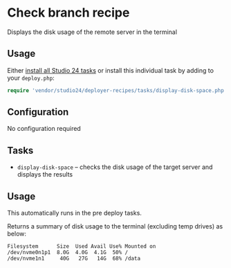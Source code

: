 # Check branch recipe

Displays the disk usage of the remote server in the terminal
## Usage

Either [install all Studio 24 tasks](../installation.md) or install this individual task by adding to your `deploy.php`:

```php
require 'vendor/studio24/deployer-recipes/tasks/display-disk-space.php';
```

## Configuration
No configuration required

## Tasks

- `display-disk-space` – checks the disk usage of the target server and displays the results

## Usage

This automatically runs in the pre deploy tasks.

Returns a summary of disk usage to the terminal (excluding temp drives) as below:

```
Filesystem      Size  Used Avail Use% Mounted on
/dev/nvme0n1p1  8.0G  4.0G  4.1G  50% /
/dev/nvme1n1     40G   27G   14G  68% /data
```
